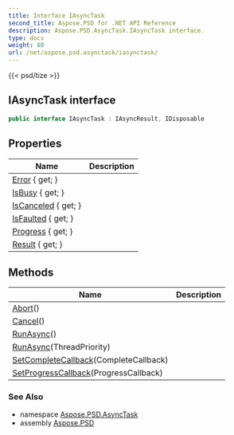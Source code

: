 ```yaml
---
title: Interface IAsyncTask
second_title: Aspose.PSD for .NET API Reference
description: Aspose.PSD.AsyncTask.IAsyncTask interface. 
type: docs
weight: 80
url: /net/aspose.psd.asynctask/iasynctask/
---
```

{{< psd/tize >}}
## IAsyncTask interface

```csharp
public interface IAsyncTask : IAsyncResult, IDisposable
```

## Properties

| Name | Description |
| --- | --- |
| [Error](../../aspose.psd.asynctask/iasynctask/error/) { get; } |  |
| [IsBusy](../../aspose.psd.asynctask/iasynctask/isbusy/) { get; } |  |
| [IsCanceled](../../aspose.psd.asynctask/iasynctask/iscanceled/) { get; } |  |
| [IsFaulted](../../aspose.psd.asynctask/iasynctask/isfaulted/) { get; } |  |
| [Progress](../../aspose.psd.asynctask/iasynctask/progress/) { get; } |  |
| [Result](../../aspose.psd.asynctask/iasynctask/result/) { get; } |  |

## Methods

| Name | Description |
| --- | --- |
| [Abort](../../aspose.psd.asynctask/iasynctask/abort/)() |  |
| [Cancel](../../aspose.psd.asynctask/iasynctask/cancel/)() |  |
| [RunAsync](../../aspose.psd.asynctask/iasynctask/runasync/#runasync)() |  |
| [RunAsync](../../aspose.psd.asynctask/iasynctask/runasync/#runasync_1)(ThreadPriority) |  |
| [SetCompleteCallback](../../aspose.psd.asynctask/iasynctask/setcompletecallback/)(CompleteCallback) |  |
| [SetProgressCallback](../../aspose.psd.asynctask/iasynctask/setprogresscallback/)(ProgressCallback) |  |

### See Also

* namespace [Aspose.PSD.AsyncTask](../../aspose.psd.asynctask/)
* assembly [Aspose.PSD](../../)


